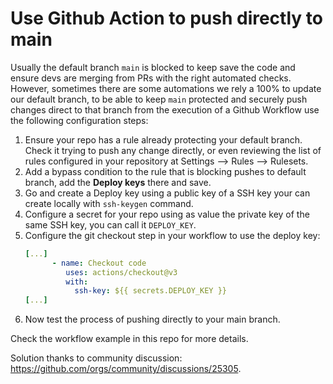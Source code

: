 # Use Github Action to push directly to main

Usually the default branch `main` is blocked to keep save the code and ensure devs are merging from PRs with the right automated checks. However, sometimes there are some automations we rely a 100% to update our default branch, to be able to keep `main` protected and securely push changes direct to that branch from the execution of a Github Workflow use the following configuration steps:

1. Ensure your repo has a rule already protecting your default branch. Check it trying to push any change directly, or even reviewing the list of rules configured in your repository at Settings --> Rules --> Rulesets.
2. Add a bypass condition to the rule that is blocking pushes to default branch, add the **Deploy keys** there and save.
3. Go and create a Deploy key using a public key of a SSH key your can create locally with `ssh-keygen` command.
4. Configure a secret for your repo using as value the private key of the same SSH key, you can call it `DEPLOY_KEY`.
5. Configure the git checkout step in your workflow to use the deploy key:
     ```yaml
     [...]
           - name: Checkout code
              uses: actions/checkout@v3
              with:
                ssh-key: ${{ secrets.DEPLOY_KEY }}
     [...]
     ```
6. Now test the process of pushing directly to your main branch.

Check the workflow example in this repo for more details.

Solution thanks to community discussion: https://github.com/orgs/community/discussions/25305.
